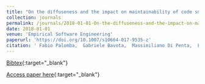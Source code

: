 ```yaml
---
title: "On the diffuseness and the impact on maintainability of code smells: a large scale empirical investigation"
collection: journals
permalink: /journals/2018-01-01-On-the-diffuseness-and-the-impact-on-maintainability-of-code-smells-a-large-scale-empirical-investigation
date: 2018-01-01
venue: 'Empirical Software Engineering'
paperurl: 'https://doi.org/10.1007/s10664-017-9535-z'
citation: ' Fabio Palomba,  Gabriele Bavota,  Massimiliano Di Penta,  Fausto Fasano,  Rocco Oliveto,  Andrea De Lucia, &quot;On the diffuseness and the impact on maintainability of code smells: a large scale empirical investigation.&quot; Empirical Software Engineering, 2018.'
---
```

[Bibtex](https://dblp.org/rec/bib/journals/ese/PalombaBPFOL18){:target="_blank"}

[Access paper here](https://doi.org/10.1007/s10664-017-9535-z){:target="_blank"}
